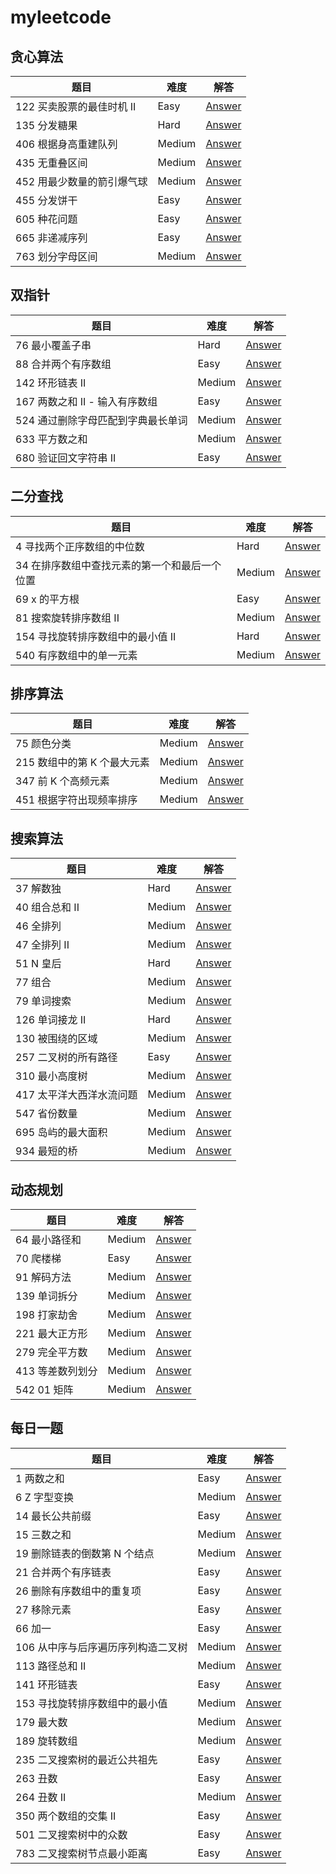 # myleetcode
## 贪心算法
| 题目                               | 难度   | 解答                                                         |
| ---------------------------------- | ------ | ------------------------------------------------------------ |
| 122 买卖股票的最佳时机 II | Easy | [Answer](https://github.com/theNiceGirl-137/myleetcode/blob/main/leetcode/editor/cn/%5B122%5Dbest_time_to_buy_and_sell_stock_ii.go) |
| 135 分发糖果 | Hard | [Answer](https://github.com/theNiceGirl-137/myleetcode/blob/main/leetcode/editor/cn/%5B135%5Dcandy.go) |
| 406 根据身高重建队列 | Medium | [Answer](https://github.com/theNiceGirl-137/myleetcode/blob/main/leetcode/editor/cn/%5B406%5Dqueue_reconstruction_by_height.go) |
| 435 无重叠区间 | Medium | [Answer](https://github.com/theNiceGirl-137/myleetcode/blob/main/leetcode/editor/cn/%5B435%5Dnon_overlapping_intervals.go) |
| 452 用最少数量的箭引爆气球 | Medium | [Answer](https://github.com/theNiceGirl-137/myleetcode/blob/main/leetcode/editor/cn/%5B452%5Dminimum_number_of_arrows_to_burst_balloons.go) |
| 455 分发饼干 | Easy | [Answer](https://github.com/theNiceGirl-137/myleetcode/blob/main/leetcode/editor/cn/%5B455%5Dassign_cookies.go) |
| 605 种花问题 | Easy | [Answer](https://github.com/theNiceGirl-137/myleetcode/blob/main/leetcode/editor/cn/%5B605%5Dcan_place_flowers.go) |
| 665 非递减序列 | Easy | [Answer](https://github.com/theNiceGirl-137/myleetcode/blob/main/leetcode/editor/cn/%5B665%5Dnon_decreasing_array.go) |
| 763 划分字母区间 | Medium | [Answer](https://github.com/theNiceGirl-137/myleetcode/blob/main/leetcode/editor/cn/%5B763%5Dpartition_labels.go) |
## 双指针
| 题目                               | 难度   | 解答                                                         |
| ---------------------------------- | ------ | ------------------------------------------------------------ |
| 76 最小覆盖子串 | Hard | [Answer](https://github.com/theNiceGirl-137/myleetcode/blob/main/leetcode/editor/cn/%5B76%5Dminimum_window_substring.go) |
| 88 合并两个有序数组 | Easy | [Answer](https://github.com/theNiceGirl-137/myleetcode/blob/main/leetcode/editor/cn/%5B88%5Dmerge_sorted_array.go) |
| 142 环形链表 II | Medium | [Answer](https://github.com/theNiceGirl-137/myleetcode/blob/main/leetcode/editor/cn/%5B142%5Dlinked_list_cycle_ii.go) |
| 167 两数之和 II - 输入有序数组 | Easy | [Answer](https://github.com/theNiceGirl-137/myleetcode/blob/main/leetcode/editor/cn/%5B167%5Dtwo_sum_ii_input_array_is_sorted.go) |
| 524 通过删除字母匹配到字典最长单词 | Medium | [Answer](https://github.com/theNiceGirl-137/myleetcode/blob/main/leetcode/editor/cn/%5B524%5Dlongest_word_in_dictionary_through_deleting.go) |
| 633 平方数之和 | Medium | [Answer](https://github.com/theNiceGirl-137/myleetcode/blob/main/leetcode/editor/cn/%5B633%5Dsum_of_square_numbers.go) |
| 680 验证回文字符串 II | Easy | [Answer](https://github.com/theNiceGirl-137/myleetcode/blob/main/leetcode/editor/cn/%5B680%5Dvalid_palindrome_ii.go) |
## 二分查找
| 题目                               | 难度   | 解答                                                         |
| ---------------------------------- | ------ | ------------------------------------------------------------ |
| 4 寻找两个正序数组的中位数 | Hard | [Answer](https://github.com/theNiceGirl-137/myleetcode/blob/main/leetcode/editor/cn/%5B4%5Dmedian_of_two_sorted_arrays.go) |
| 34 在排序数组中查找元素的第一个和最后一个位置 | Medium | [Answer](https://github.com/theNiceGirl-137/myleetcode/blob/main/leetcode/editor/cn/%5B34%5Dfind_first_and_last_position_of_element_in_sorted_array.go) |
| 69 x 的平方根 | Easy | [Answer](https://github.com/theNiceGirl-137/myleetcode/blob/main/leetcode/editor/cn/%5B69%5Dsqrtx.go) |
| 81 搜索旋转排序数组 II | Medium | [Answer](https://github.com/theNiceGirl-137/myleetcode/blob/main/leetcode/editor/cn/%5B81%5Dsearch_in_rotated_sorted_array_ii.go) |
| 154 寻找旋转排序数组中的最小值 II | Hard | [Answer](https://github.com/theNiceGirl-137/myleetcode/blob/main/leetcode/editor/cn/[154]find_minimum_in_rotated_sorted_array_ii.go) |
| 540 有序数组中的单一元素 | Medium | [Answer](https://github.com/theNiceGirl-137/myleetcode/blob/main/leetcode/editor/cn/%5B540%5Dsingle_element_in_a_sorted_array.go) |
## 排序算法
| 题目                               | 难度   | 解答                                                         |
| ---------------------------------- | ------ | ------------------------------------------------------------ |
| 75 颜色分类 | Medium | [Answer](https://github.com/theNiceGirl-137/myleetcode/blob/main/leetcode/editor/cn/%5B75%5Dsort_colors.go) |
| 215 数组中的第 K 个最大元素 | Medium | [Answer](https://github.com/theNiceGirl-137/myleetcode/blob/main/leetcode/editor/cn/%5B215%5Dkth_largest_element_in_an_array.go) |
| 347 前 K 个高频元素 | Medium | [Answer](https://github.com/theNiceGirl-137/myleetcode/blob/main/leetcode/editor/cn/%5B347%5Dtop_k_frequent_elements.go) |
| 451 根据字符出现频率排序 | Medium | [Answer](https://github.com/theNiceGirl-137/myleetcode/blob/main/leetcode/editor/cn/%5B451%5Dsort_characters_by_frequency.go) |
## 搜索算法
| 题目                               | 难度   | 解答                                                         |
| ---------------------------------- | ------ | ------------------------------------------------------------ |
| 37 解数独 | Hard | [Answer](https://github.com/theNiceGirl-137/myleetcode/blob/main/leetcode/editor/cn/%5B37%5Dsudoku_solver.go) |
| 40 组合总和 II | Medium | [Answer](https://github.com/theNiceGirl-137/myleetcode/blob/main/leetcode/editor/cn/%5B40%5Dcombination_sum_ii.go) |
| 46 全排列 | Medium | [Answer](https://github.com/theNiceGirl-137/myleetcode/blob/main/leetcode/editor/cn/%5B46%5Dpermutations.go) |
| 47 全排列 II | Medium | [Answer](https://github.com/theNiceGirl-137/myleetcode/blob/main/leetcode/editor/cn/%5B47%5Dpermutations_ii.go) |
| 51 N 皇后 | Hard | [Answer](https://github.com/theNiceGirl-137/myleetcode/blob/main/leetcode/editor/cn/%5B51%5Dn_queens.go) |
| 77 组合 | Medium | [Answer](https://github.com/theNiceGirl-137/myleetcode/blob/main/leetcode/editor/cn/%5B77%5Dcombinations.go) |
| 79 单词搜索 | Medium | [Answer](https://github.com/theNiceGirl-137/myleetcode/blob/main/leetcode/editor/cn/%5B79%5Dword_search.go) |
| 126 单词接龙 II | Hard | [Answer](https://github.com/theNiceGirl-137/myleetcode/blob/main/leetcode/editor/cn/%5B126%5Dword_ladder_ii.go) |
| 130 被围绕的区域 | Medium | [Answer](https://github.com/theNiceGirl-137/myleetcode/blob/main/leetcode/editor/cn/%5B130%5Dsurrounded_regions.go) |
| 257 二叉树的所有路径 | Easy | [Answer](https://github.com/theNiceGirl-137/myleetcode/blob/main/leetcode/editor/cn/%5B257%5Dbinary_tree_paths.go) |
| 310 最小高度树 | Medium | [Answer](https://github.com/theNiceGirl-137/myleetcode/blob/main/leetcode/editor/cn/%5B310%5Dminimum_height_trees.go) |
| 417 太平洋大西洋水流问题 | Medium | [Answer](https://github.com/theNiceGirl-137/myleetcode/blob/main/leetcode/editor/cn/%5B417%5Dpacific_atlantic_water_flow.go) |
| 547 省份数量 | Medium | [Answer](https://github.com/theNiceGirl-137/myleetcode/blob/main/leetcode/editor/cn/%5B547%5Dnumber_of_provinces.go) |
| 695 岛屿的最大面积 | Medium | [Answer](https://github.com/theNiceGirl-137/myleetcode/blob/main/leetcode/editor/cn/%5B695%5Dmax_area_of_island.go) |
| 934 最短的桥 | Medium | [Answer](https://github.com/theNiceGirl-137/myleetcode/blob/main/leetcode/editor/cn/%5B934%5Dshortest_bridge.go) |
## 动态规划
| 题目                               | 难度   | 解答                                                         |
| ---------------------------------- | ------ | ------------------------------------------------------------ |
| 64 最小路径和 | Medium | [Answer](https://github.com/theNiceGirl-137/myleetcode/blob/main/leetcode/editor/cn/%5B64%5Dminimum_path_sum.go) |
| 70 爬楼梯 | Easy | [Answer](https://github.com/theNiceGirl-137/myleetcode/blob/main/leetcode/editor/cn/[70]climbing_stairs.go) |
| 91 解码方法 | Medium | [Answer](https://github.com/theNiceGirl-137/myleetcode/blob/main/leetcode/editor/cn/%5B91%5Ddecode_ways.go) |
| 139 单词拆分 | Medium | [Answer](https://github.com/theNiceGirl-137/myleetcode/blob/main/leetcode/editor/cn/%5B139%5Dword_break.go) |
| 198 打家劫舍 | Medium | [Answer](https://github.com/theNiceGirl-137/myleetcode/blob/main/leetcode/editor/cn/%5B198%5Dhouse_robber.go) |
| 221 最大正方形 | Medium | [Answer](https://github.com/theNiceGirl-137/myleetcode/blob/main/leetcode/editor/cn/%5B221%5Dmaximal_square.go) |
| 279 完全平方数 | Medium | [Answer](https://github.com/theNiceGirl-137/myleetcode/blob/main/leetcode/editor/cn/%5B279%5Dperfect_squares.go) |
| 413 等差数列划分 | Medium | [Answer](https://github.com/theNiceGirl-137/myleetcode/blob/main/leetcode/editor/cn/%5B413%5Darithmetic_slices.go) |
| 542 01 矩阵 | Medium | [Answer](https://github.com/theNiceGirl-137/myleetcode/blob/main/leetcode/editor/cn/%5B542%5D01_matrix.go) |
## 每日一题
| 题目                               | 难度   | 解答                                                         |
| ---------------------------------- | ------ | ------------------------------------------------------------ |
| 1 两数之和 | Easy | [Answer](https://github.com/theNiceGirl-137/myleetcode/blob/main/leetcode/editor/cn/%5B1%5Dtwo_sum.go) |
| 6 Z 字型变换 | Medium | [Answer](https://github.com/theNiceGirl-137/myleetcode/blob/main/leetcode/editor/cn/%5B6%5Dzigzag_conversion.go) |
| 14 最长公共前缀 | Easy | [Answer](https://github.com/theNiceGirl-137/myleetcode/blob/main/leetcode/editor/cn/%5B14%5Dlongest_common_prefix.go) |
| 15 三数之和 | Medium | [Answer](https://github.com/theNiceGirl-137/myleetcode/blob/main/leetcode/editor/cn/%5B15%5D3sum.go) |
| 19 删除链表的倒数第 N 个结点 | Medium | [Answer](https://github.com/theNiceGirl-137/myleetcode/blob/main/leetcode/editor/cn/%5B19%5Dremove_nth_node_from_end_of_list.go) |
| 21 合并两个有序链表 | Easy | [Answer](https://github.com/theNiceGirl-137/myleetcode/blob/main/leetcode/editor/cn/[21]merge_two_sorted_lists.go) |
| 26 删除有序数组中的重复项 | Easy | [Answer](https://github.com/theNiceGirl-137/myleetcode/blob/main/leetcode/editor/cn/[26]remove_duplicates_from_sorted_array.go) |
| 27 移除元素 | Easy | [Answer](https://github.com/theNiceGirl-137/myleetcode/blob/main/leetcode/editor/cn/[27]remove_element.go) |
| 66 加一 | Easy | [Answer](https://github.com/theNiceGirl-137/myleetcode/blob/main/leetcode/editor/cn/[66]plus_one.go) |
| 106 从中序与后序遍历序列构造二叉树 | Medium | [Answer](https://github.com/theNiceGirl-137/myleetcode/blob/main/leetcode/editor/cn/[106]construct_binary_tree_from_inorder_and_postorder_traversal.go) |
| 113 路径总和 II | Medium | [Answer](https://github.com/theNiceGirl-137/myleetcode/blob/main/leetcode/editor/cn/[113]path_sum_ii.go) |
| 141 环形链表 | Easy   | [Answer](https://github.com/theNiceGirl-137/myleetcode/blob/main/leetcode/editor/cn/[141]linked_list_cycle.go) |
| 153 寻找旋转排序数组中的最小值 | Medium | [Answer](https://github.com/theNiceGirl-137/myleetcode/blob/main/leetcode/editor/cn/[153]find_minimum_in_rotated_sorted_array.go) |
| 179 最大数 | Medium | [Answer](https://github.com/theNiceGirl-137/myleetcode/blob/main/leetcode/editor/cn/[179]largest_number.go) |
| 189 旋转数组 | Medium | [Answer](https://github.com/theNiceGirl-137/myleetcode/blob/main/leetcode/editor/cn/[189]rotate_array.go) |
| 235 二叉搜索树的最近公共祖先 | Easy | [Answer](https://github.com/theNiceGirl-137/myleetcode/blob/main/leetcode/editor/cn/[235]lowest_common_ancestor_of_a_binary_search_tree.go) |
| 263 丑数 | Easy | [Answer](https://github.com/theNiceGirl-137/myleetcode/blob/main/leetcode/editor/cn/[263]ugly_number.go) |
| 264 丑数 II | Medium | [Answer](https://github.com/theNiceGirl-137/myleetcode/blob/main/leetcode/editor/cn/[264]ugly_number_ii.go) |
| 350 两个数组的交集 II | Easy | [Answer](https://github.com/theNiceGirl-137/myleetcode/blob/main/leetcode/editor/cn/[350]intersection_of_two_arrays_ii.go) |
| 501 二叉搜索树中的众数 | Easy | [Answer](https://github.com/theNiceGirl-137/myleetcode/blob/main/leetcode/editor/cn/[501]find_mode_in_binary_search_tree.go) |
| 783 二叉搜索树节点最小距离 | Easy | [Answer](https://github.com/theNiceGirl-137/myleetcode/blob/main/leetcode/editor/cn/%5B783%5Dminimum_distance_between_bst_nodes.go) |
